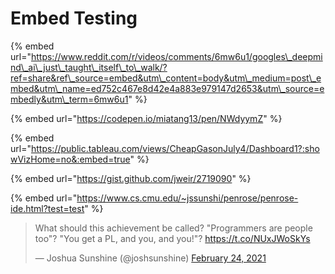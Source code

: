 # Embed Testing

{% embed url="https://www.reddit.com/r/videos/comments/6mw6u1/googles\_deepmind\_ai\_just\_taught\_itself\_to\_walk/?ref=share&ref\_source=embed&utm\_content=body&utm\_medium=post\_embed&utm\_name=ed752c467e8d42e4a883e979147d2653&utm\_source=embedly&utm\_term=6mw6u1" %}



{% embed url="https://codepen.io/miatang13/pen/NWdyymZ" %}

{% embed url="https://public.tableau.com/views/CheapGasonJuly4/Dashboard1?:showVizHome=no&:embed=true" %}

{% embed url="https://gist.github.com/jweir/2719090" %}

{% embed url="https://www.cs.cmu.edu/~jssunshi/penrose/penrose-ide.html?test=test" %}


<blockquote class="twitter-tweet"><p lang="en" dir="ltr">What should this achievement be called? &quot;Programmers are people too&quot;? &quot;You get a PL, and you, and you!&quot;? <a href="https://t.co/NUxJWoSkYs">https://t.co/NUxJWoSkYs</a></p>&mdash; Joshua Sunshine (@joshsunshine) <a href="https://twitter.com/joshsunshine/status/1364557605230813189?ref_src=twsrc%5Etfw">February 24, 2021</a></blockquote> <script async src="https://platform.twitter.com/widgets.js" charset="utf-8"></script>
